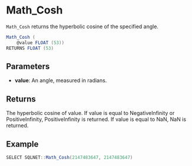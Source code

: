 # Math_Cosh

`Math_Cosh` returns the hyperbolic cosine of the specified angle.

```csharp
Math_Cosh (
	@value FLOAT (53))
RETURNS FLOAT (53)
```

## Parameters

 - **value**: An angle, measured in radians.

## Returns

The hyperbolic cosine of value. If value is equal to NegativeInfinity or PositiveInfinity, PositiveInfinity is returned. If value is equal to NaN, NaN is returned.

## Example

```csharp
SELECT SQLNET::Math_Cosh(2147483647, 2147483647)
```


